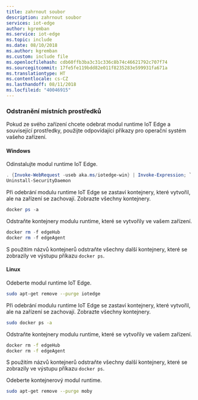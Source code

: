 ```yaml
---
title: zahrnout soubor
description: zahrnout soubor
services: iot-edge
author: kgremban
ms.service: iot-edge
ms.topic: include
ms.date: 08/10/2018
ms.author: kgremban
ms.custom: include file
ms.openlocfilehash: cdb60ffb3ba3c31c336c8b74c46621792c707f74
ms.sourcegitcommit: 17fe5fe119bdd82e011f8235283e599931fa671a
ms.translationtype: HT
ms.contentlocale: cs-CZ
ms.lasthandoff: 08/11/2018
ms.locfileid: "40046915"
---
```

### <a name="delete-local-resources"></a>Odstranění místních prostředků

Pokud ze svého zařízení chcete odebrat modul runtime IoT Edge a související prostředky, použijte odpovídající příkazy pro operační systém vašeho zařízení. 

#### <a name="windows"></a>Windows

Odinstalujte modul runtime IoT Edge.

   ```powershell
   . {Invoke-WebRequest -useb aka.ms/iotedge-win} | Invoke-Expression; `
   Uninstall-SecurityDaemon
   ```

Při odebrání modulu runtime IoT Edge se zastaví kontejnery, které vytvořil, ale na zařízení se zachovají. Zobrazte všechny kontejnery.

   ```powershell
   docker ps -a
   ```

Odstraňte kontejnery modulu runtime, které se vytvořily ve vašem zařízení.

   ```powershell
   docker rm -f edgeHub
   docker rm -f edgeAgent
   ```

S použitím názvů kontejnerů odstraňte všechny další kontejnery, které se zobrazily ve výstupu příkazu `docker ps`. 

#### <a name="linux"></a>Linux

Odeberte modul runtime IoT Edge.

   ```bash
   sudo apt-get remove --purge iotedge
   ```

Při odebrání modulu runtime IoT Edge se zastaví kontejnery, které vytvořil, ale na zařízení se zachovají. Zobrazte všechny kontejnery.

   ```bash
   sudo docker ps -a
   ```

Odstraňte kontejnery modulu runtime, které se vytvořily ve vašem zařízení.

   ```bash
   docker rm -f edgeHub
   docker rm -f edgeAgent
   ```

S použitím názvů kontejnerů odstraňte všechny další kontejnery, které se zobrazily ve výstupu příkazu `docker ps`. 

Odeberte kontejnerový modul runtime.

   ```bash
   sudo apt-get remove --purge moby
   ```